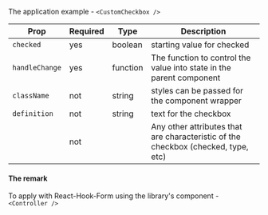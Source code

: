 The application example - `<CustomCheckbox />`

| Prop | Required | Type | Description |
| --- | --- | --- | --- |
| `checked` | yes | boolean | starting value for checked |
| `handleChange` | yes | function | The function to control the value into state in the parent component |
| `className` | not | string | styles can be passed for the component wrapper |
| `definition` | not | string | text for the checkbox |
|  | not |  | Any other attributes that are characteristic of the checkbox (checked, type, etc) |

#### The remark

To apply with React-Hook-Form using the library's component - `<Controller />`

